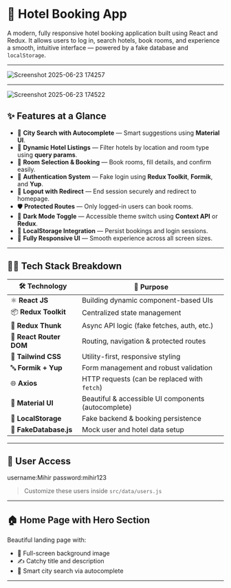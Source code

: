 # 🏨 Hotel Booking App

A modern, fully responsive hotel booking application built using React and Redux. It allows users to log in, search hotels, book rooms, and experience a smooth, intuitive interface — powered by a fake database and `localStorage`.

---

![Screenshot 2025-06-23 174257](https://github.com/user-attachments/assets/669dfa0d-6186-4fd1-90ff-67601bf48fc8)


---

![Screenshot 2025-06-23 174522](https://github.com/user-attachments/assets/c5ae4bf5-13e4-4d6c-a2da-8df8dd95825f)



## ✨ Features at a Glance

- 🔎 **City Search with Autocomplete** — Smart suggestions using **Material UI**.
- 🏨 **Dynamic Hotel Listings** — Filter hotels by location and room type using **query params**.
- 📅 **Room Selection & Booking** — Book rooms, fill details, and confirm easily.
- 🔐 **Authentication System** — Fake login using **Redux Toolkit**, **Formik**, and **Yup**.
- 🚪 **Logout with Redirect** — End session securely and redirect to homepage.
- 🛡️ **Protected Routes** — Only logged-in users can book rooms.
- 🌙 **Dark Mode Toggle** — Accessible theme switch using **Context API** or **Redux**.
- 💾 **LocalStorage Integration** — Persist bookings and login sessions.
- 📱 **Fully Responsive UI** — Smooth experience across all screen sizes.

---

## 🧑‍💻 Tech Stack Breakdown

| 🛠 Technology         | 📌 Purpose                                      |
|----------------------|-------------------------------------------------|
| ⚛️ **React JS**       | Building dynamic component-based UIs           |
| 📦 **Redux Toolkit**  | Centralized state management                   |
| 🔁 **Redux Thunk**     | Async API logic (fake fetches, auth, etc.)     |
| 🧭 **React Router DOM**| Routing, navigation & protected routes         |
| 🎨 **Tailwind CSS**   | Utility-first, responsive styling              |
| 🔤 **Formik + Yup**   | Form management and robust validation          |
| 🌐 **Axios**          | HTTP requests (can be replaced with `fetch`)   |
| 🧠 **Material UI**     | Beautiful & accessible UI components (autocomplete) |
| 💽 **LocalStorage**    | Fake backend & booking persistence             |
| 📂 **FakeDatabase.js**| Mock user and hotel data setup                 |

---

## 👤 User Access

username:Mihir
password:mihir123
 

> Customize these users inside `src/data/users.js`

---

## 🏠 Home Page with Hero Section

Beautiful landing page with:

- 📸 Full-screen background image
- ✍️ Catchy title and description
- 🧠 Smart city search via autocomplete


---


